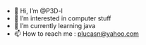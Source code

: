 - 👋 Hi, I’m @P3D-l
- 👀 I’m interested in computer stuff
- 🌱 I’m currently learning java
- 📫 How to reach me : plucasn@yahoo.com

<!---
P3D-l/P3D-l is a ✨ special ✨ repository because its `README.md` (this file) appears on your GitHub profile.
You can click the Preview link to take a look at your changes.
--->
